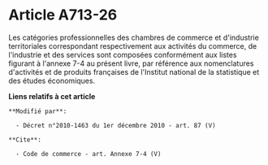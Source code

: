 # Article A713-26

Les catégories professionnelles des chambres de commerce et d'industrie territoriales correspondant respectivement aux
activités du commerce, de l'industrie et des services sont composées conformément aux listes figurant à l'annexe 7-4 au
présent livre, par référence aux nomenclatures d'activités et de produits françaises de l'Institut national de la statistique
et des études économiques.

**Liens relatifs à cet article**

	**Modifié par**:

	  - Décret n°2010-1463 du 1er décembre 2010 - art. 87 (V)

	**Cite**:

	  - Code de commerce - art. Annexe 7-4 (V)
